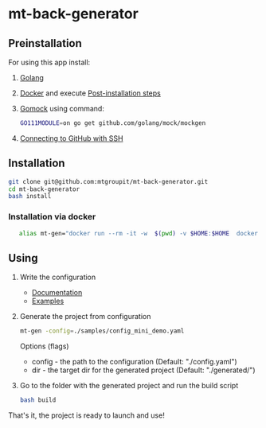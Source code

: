 # mt-back-generator

## Preinstallation

For using this app install:

1. [Golang](https://golang.org/doc/install)

2. [Docker](https://docs.docker.com/get-docker/) and execute [Post-installation steps](https://docs.docker.com/engine/install/linux-postinstall/)

3. [Gomock](https://github.com/golang/mock) using command:

    ```bash
    GO111MODULE=on go get github.com/golang/mock/mockgen
    ```

4. [Connecting to GitHub with SSH](https://docs.github.com/en/github/authenticating-to-github/connecting-to-github-with-ssh)

## Installation


```bash
git clone git@github.com:mtgroupit/mt-back-generator.git
cd mt-back-generator
bash install
```

### Installation via docker
```bash
   alias mt-gen="docker run --rm -it -w  $(pwd) -v $HOME:$HOME  docker.io/akhmaos/mt-gen:latest"
```

## Using

1. Write the configuration
    - [Documentation](https://www.notion.so/mtgroupit/4a109d202c0443e6b222d33dff3a2e4e)
    - [Examples](./samples)

2. Generate the project from configuration

    ```bash
    mt-gen -config=./samples/config_mini_demo.yaml
    ```

    Options (flags)
    - config - the path to the configuration (Default: "./config.yaml")
    - dir - the target dir for the generated project (Default: "./generated/")


3. Go to the folder with the generated project and run the build script

    ```bash
    bash build
    ```

That's it, the project is ready to launch and use!
